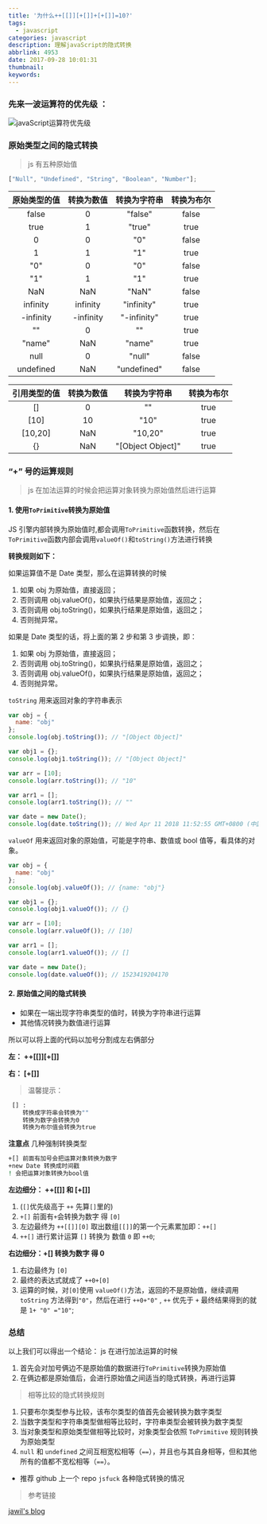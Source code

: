```yaml
---
title: '为什么++[[]][+[]]+[+[]]=10?'
tags:
  - javascript
categories: javascript
description: 理解javaScript的隐式转换
abbrlink: 4953
date: 2017-09-28 10:01:31
thumbnail:
keywords:
---
```


### 先来一波运算符的优先级 ：

![javaScript运算符优先级](/../images/advance.png)

<!-- more -->

### 原始类型之间的隐式转换

> js 有五种原始值

```javascript
["Null", "Undefined", "String", "Boolean", "Number"];
```

| 原始类型的值 | 转换为数值 | 转换为字符串 | 转换为布尔 |
| :----------: | :--------: | :----------: | :--------: |
|    false     |     0      |   "false"    |   false    |
|     true     |     1      |    "true"    |    true    |
|      0       |     0      |     "0"      |   false    |
|      1       |     1      |     "1"      |    true    |
|     "0"      |     0      |     "0"      |   false    |
|     "1"      |     1      |     "1"      |    true    |
|     NaN      |    NaN     |    "NaN"     |   false    |
|   infinity   |  infinity  |  "infinity"  |    true    |
|  -infinity   | -infinity  | "-infinity"  |    true    |
|      ""      |     0      |      ""      |    true    |
|    "name"    |    NaN     |    "name"    |    true    |
|     null     |     0      |    "null"    |   false    |
|  undefined   |    NaN     | "undefined"  |   false    |

| 引用类型的值 | 转换为数值 |   转换为字符串    | 转换为布尔 |
| :----------: | :--------: | :---------------: | :--------: |
|      []      |     0      |        ""         |    true    |
|     [10]     |     10     |       "10"        |    true    |
|   [10,20]    |    NaN     |      "10,20"      |    true    |
|      {}      |    NaN     | "[Object Object]" |    true    |

### “+” 号的运算规则

> js 在加法运算的时候会把运算对象转换为原始值然后进行运算

#### 1. 使用`ToPrimitive`转换为原始值

JS 引擎内部转换为原始值时,都会调用`ToPrimitive`函数转换，然后在`ToPrimitive`函数内部会调用`valueOf()`和`toString()`方法进行转换

**转换规则如下：**

如果运算值不是 Date 类型，那么在运算转换的时候

1. 如果 obj 为原始值，直接返回；
2. 否则调用 obj.valueOf()，如果执行结果是原始值，返回之；
3. 否则调用 obj.toString()，如果执行结果是原始值，返回之；
4. 否则抛异常。

如果是 Date 类型的话，将上面的第 2 步和第 3 步调换，即：

1. 如果 obj 为原始值，直接返回；
2. 否则调用 obj.toString()，如果执行结果是原始值，返回之；
3. 否则调用 obj.valueOf()，如果执行结果是原始值，返回之；
4. 否则抛异常。

`toString` 用来返回对象的字符串表示

```javascript
var obj = {
  name: "obj"
};
console.log(obj.toString()); // "[Object Object]"

var obj1 = {};
console.log(obj1.toString()); // "[Object Object]"

var arr = [10];
console.log(arr.toString()); // "10"

var arr1 = [];
console.log(arr1.toString()); // ""

var date = new Date();
console.log(date.toString()); // Wed Apr 11 2018 11:52:55 GMT+0800 (中国标准时间)
```

`valueOf` 用来返回对象的原始值，可能是字符串、数值或 bool 值等，看具体的对象。

```javascript
var obj = {
  name: "obj"
};
console.log(obj.valueOf()); // {name: "obj"}

var obj1 = {};
console.log(obj1.valueOf()); // {}

var arr = [10];
console.log(arr.valueOf()); // [10]

var arr1 = [];
console.log(arr1.valueOf()); // []

var date = new Date();
console.log(date.valueOf()); // 1523419204170
```

#### 2. 原始值之间的隐式转换

- 如果在一端出现字符串类型的值时，转换为字符串进行运算
- 其他情况转换为数值进行运算

所以可以将上面的代码以加号分割成左右俩部分

**左： ++[[]][+[]]**

**右： [+[]]**

> 温馨提示：

```bash
 [] :
	转换成字符串会转换为""
	转换为数字会转换为0
	转换为布尔值会转换为true
```

**注意点** 几种强制转换类型

```bash
+[] 前面有加号会把运算对象转换为数字
+new Date 转换成时间戳
! 会把运算对象转换为bool值
```

**左边细分： ++[[]] 和 [+[]]**

1. (`[]`优先级高于 `++` 先算`[]`里的)
2. `+[]` 前面有`+`会转换为数字 得 `[0]`
3. 左边最终为 `++[[]][0]` 取出数组`[[]]`的第一个元素累加即：`++[]`
4. `++[]` 进行累计运算 `[]` 转换为 数值 `0` 即 `++0`;

**右边细分：+[] 转换为数字 得 0**

1. 右边最终为 `[0]`
2. 最终的表达式就成了 `++0+[0]`
3. 运算的时候，对`[0]`使用 `valueOf()`方法，返回的不是原始值，继续调用 `toString` 方法得到`"0"`，然后在进行 `++0+"0"` , `++` 优先于 `+` 最终结果得到的就是 `1+ "0" ="10"`;

### 总结

以上我们可以得出一个结论：
js 在进行加法运算的时候

1. 首先会对加号俩边不是原始值的数据进行`ToPrimitive`转换为原始值
2. 在俩边都是原始值后，会进行原始值之间适当的隐式转换，再进行运算

> 相等比较的隐式转换规则

1. 只要布尔类型参与比较，该布尔类型的值首先会被转换为数字类型
2. 当数字类型和字符串类型做相等比较时，字符串类型会被转换为数字类型
3. 当对象类型和原始类型做相等比较时，对象类型会依照 `ToPrimitive` 规则转换为原始类型
4. `null` 和 `undefined` 之间互相宽松相等（`==`），并且也与其自身相等，但和其他所有的值都不宽松相等（`==`）。

- 推荐 github 上一个 repo `jsfuck` 各种隐式转换的情况

> 参考链接

[jawil's blog](https://github.com/jawil/blog/issues/5)
